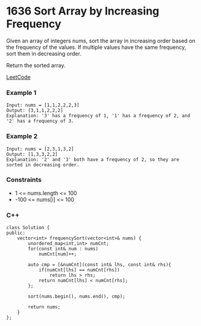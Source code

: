 # 1636 Sort Array by Increasing Frequency

Given an array of integers nums, sort the array in increasing order based on the frequency of the values. If multiple values have the same frequency, sort them in decreasing order.

Return the sorted array.
 
[LeetCode](https://leetcode.cn/problems/sort-array-by-increasing-frequency/)

### Example 1

```
Input: nums = [1,1,2,2,2,3]
Output: [3,1,1,2,2,2]
Explanation: '3' has a frequency of 1, '1' has a frequency of 2, and '2' has a frequency of 3.
```
 
### Example 2

```
Input: nums = [2,3,1,3,2]
Output: [1,3,3,2,2]
Explanation: '2' and '3' both have a frequency of 2, so they are sorted in decreasing order.
```

### Constraints

* 1 <= nums.length <= 100
* -100 <= nums[i] <= 100

### C++ 

```
class Solution {
public:
    vector<int> frequencySort(vector<int>& nums) {
        unordered_map<int,int> numCnt;
        for(const int& num : nums)
            numCnt[num]++;

        auto cmp = [&numCnt](const int& lhs, const int& rhs){
            if(numCnt[lhs] == numCnt[rhs])
                return lhs > rhs;
            return numCnt[lhs] < numCnt[rhs];
        };

        sort(nums.begin(), nums.end(), cmp);

        return nums;
    }
};
```